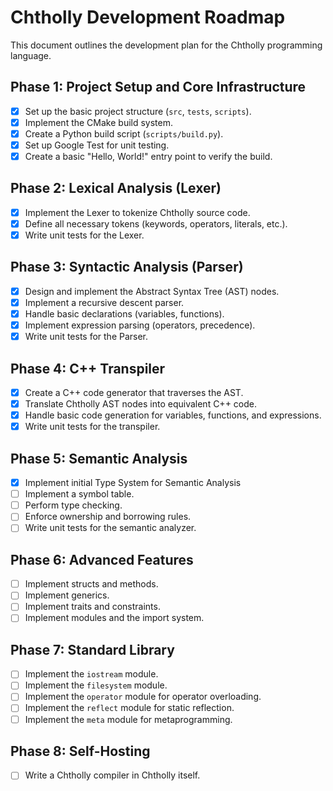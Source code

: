 # Chtholly Development Roadmap

This document outlines the development plan for the Chtholly programming language.

## Phase 1: Project Setup and Core Infrastructure
- [x] Set up the basic project structure (`src`, `tests`, `scripts`).
- [x] Implement the CMake build system.
- [x] Create a Python build script (`scripts/build.py`).
- [x] Set up Google Test for unit testing.
- [x] Create a basic "Hello, World!" entry point to verify the build.

## Phase 2: Lexical Analysis (Lexer)
- [x] Implement the Lexer to tokenize Chtholly source code.
- [x] Define all necessary tokens (keywords, operators, literals, etc.).
- [x] Write unit tests for the Lexer.

## Phase 3: Syntactic Analysis (Parser)
- [x] Design and implement the Abstract Syntax Tree (AST) nodes.
- [x] Implement a recursive descent parser.
- [x] Handle basic declarations (variables, functions).
- [x] Implement expression parsing (operators, precedence).
- [x] Write unit tests for the Parser.

## Phase 4: C++ Transpiler
- [x] Create a C++ code generator that traverses the AST.
- [x] Translate Chtholly AST nodes into equivalent C++ code.
- [x] Handle basic code generation for variables, functions, and expressions.
- [x] Write unit tests for the transpiler.

## Phase 5: Semantic Analysis
- [x] Implement initial Type System for Semantic Analysis
- [ ] Implement a symbol table.
- [ ] Perform type checking.
- [ ] Enforce ownership and borrowing rules.
- [ ] Write unit tests for the semantic analyzer.

## Phase 6: Advanced Features
- [ ] Implement structs and methods.
- [ ] Implement generics.
- [ ] Implement traits and constraints.
- [ ] Implement modules and the import system.

## Phase 7: Standard Library
- [ ] Implement the `iostream` module.
- [ ] Implement the `filesystem` module.
- [ ] Implement the `operator` module for operator overloading.
- [ ] Implement the `reflect` module for static reflection.
- [ ] Implement the `meta` module for metaprogramming.

## Phase 8: Self-Hosting
- [ ] Write a Chtholly compiler in Chtholly itself.
